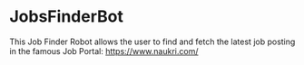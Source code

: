 # JobsFinderBot
 This Job Finder Robot allows the user to find and fetch the latest job posting in the famous Job Portal: https://www.naukri.com/
